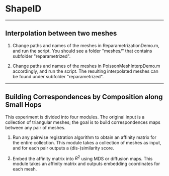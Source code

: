 # ShapeID

--------------
## Interpolation between two meshes ##

1. Change paths and names of the meshes in ReparametrizationDemo.m, and run the script. You should see a folder "meshes/" that contains subfolder "reparametrized".

2. Change paths and names of the meshes in PoissonMeshInterpDemo.m accordingly, and run the script. The resulting interpolated meshes can be found under subfolder "reparametrized".

--------------
## Building Correspondences by Composition along Small Hops ##

This experiment is divided into four modules. The original input is a collection of triangular meshes; the goal is to build correspondences maps between any pair of meshes.

1. Run any pairwise registration algorithm to obtain an affinity matrix for the entire collection. This module takes a collection of meshes as input, and for each pair outputs a (dis-)similarity score.

2. Embed the affinity matrix into $R^2$ using MDS or diffusion maps. This module takes an affinity matrix and outputs embedding coordinates for each mesh.
